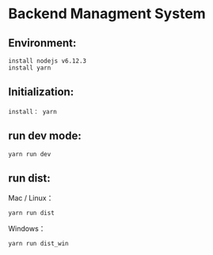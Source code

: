 # Backend Managment System

## Environment:
```
install nodejs v6.12.3
install yarn
```

## Initialization:
```
install： yarn
```

## run dev mode:
```
yarn run dev
```

## run dist:
Mac / Linux：
```
yarn run dist
```
Windows：
```
yarn run dist_win
```
